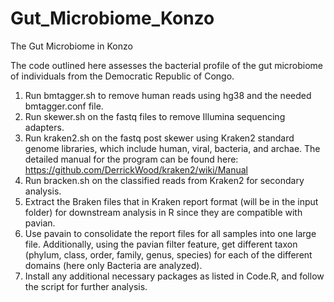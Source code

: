 # Gut_Microbiome_Konzo
The Gut Microbiome in Konzo

The code outlined here assesses the bacterial profile of the gut microbiome of individuals from the Democratic Republic of Congo.

1. Run bmtagger.sh to remove human reads using hg38 and the needed bmtagger.conf file. 
2. Run skewer.sh on the fastq files to remove Illumina sequencing adapters. 
3. Run kraken2.sh on the fastq post skewer using Kraken2 standard genome libraries, which include human, viral, bacteria, and archae. The detailed manual for the program can be found here: https://github.com/DerrickWood/kraken2/wiki/Manual
4. Run bracken.sh on the classified reads from Kraken2 for secondary analysis.
5. Extract the Braken files that in Kraken report format (will be in the input folder) for downstream analysis in R since they are compatible with pavian. 
6. Use pavain to consolidate the report files for all samples into one large file. Additionally, using the pavian filter feature, get different taxon (phylum, class, order, family, genus, species) for each of the different domains (here only Bacteria are analyzed). 
7. Install any additional necessary packages as listed in Code.R, and follow the script for further analysis. 
